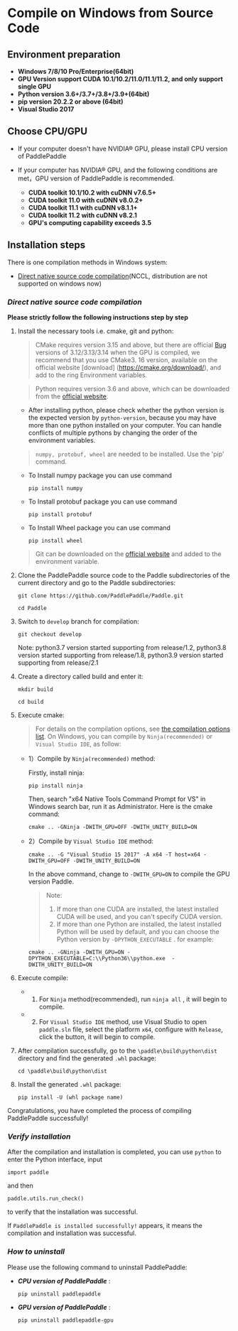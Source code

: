 # **Compile on Windows from Source Code**

## Environment preparation

* **Windows 7/8/10 Pro/Enterprise(64bit)**
* **GPU Version support CUDA 10.1/10.2/11.0/11.1/11.2, and only support single GPU**
* **Python version 3.6+/3.7+/3.8+/3.9+(64bit)**
* **pip version 20.2.2 or above (64bit)**
* **Visual Studio 2017**

## Choose CPU/GPU

* If your computer doesn't have NVIDIA® GPU, please install CPU version of PaddlePaddle

* If your computer has NVIDIA® GPU, and the following conditions are met，GPU version of PaddlePaddle is recommended.
    * **CUDA toolkit 10.1/10.2 with cuDNN v7.6.5+**
    * **CUDA toolkit 11.0 with cuDNN v8.0.2+**
    * **CUDA toolkit 11.1 with cuDNN v8.1.1+**
    * **CUDA toolkit 11.2 with cuDNN v8.2.1**
    * **GPU's computing capability exceeds 3.5**

## Installation steps

There is one compilation methods in Windows system:

* [Direct native source code compilation](#compile_from_host)(NCCL, distribution are not supported on windows now)

<a name="win_source"></a>
### <span id="compile_from_host">***Direct native source code compilation***</span>

**Please strictly follow the following instructions step by step**

1. Install the necessary tools i.e. cmake, git and python:

    > CMake requires version 3.15 and above, but there are official [Bug](https://cmake.org/pipermail/cmake/2018-September/068195.html) versions of 3.12/3.13/3.14 when the GPU is compiled, we recommend that you use CMake3. 16 version, available on the official website [download] (https://cmake.org/download/), and add to the ring Environment variables.

    > Python requires version 3.6 and above,  which can be downloaded from the [official website](https://www.python.org/downloads/release/python-3610/).

    * After installing python, please check whether the python version is the expected version by `python-version`, because you may have more than one python installed on your computer. You can handle conflicts of multiple pythons by changing the order of the environment variables.

    > `numpy, protobuf, wheel` are needed to be installed. Use the 'pip' command.

    * To Install numpy package you can use command
        ```
        pip install numpy
        ```

    * To Install protobuf package you can use command
        ```
        pip install protobuf
        ```

    * To Install Wheel package you can use command
        ```
        pip install wheel
        ```

    > Git can be downloaded on the [official website](https://gitforwindows.org/) and added to the environment variable.

2. Clone the PaddlePaddle source code to the Paddle subdirectories of the current directory and go to the Paddle subdirectories:

    ```
    git clone https://github.com/PaddlePaddle/Paddle.git

    cd Paddle
    ```

3. Switch to `develop` branch for compilation:

    ```
    git checkout develop
    ```

    Note: python3.7 version started supporting from release/1.2, python3.8 version started supporting from release/1.8, python3.9 version started supporting from release/2.1

4. Create a directory called build and enter it:

    ```
    mkdir build

    cd build
    ```

5. Execute cmake:

    > For details on the compilation options, see [the compilation options list](https://www.paddlepaddle.org.cn/documentation/docs/en/develop/install/Tables.html#Compile). On Windows,
    you can compile by `Ninja(recommended)` or `Visual Studio IDE`, as follow:

    *  1）Compile by `Ninja(recommended)` method:

        Firstly, install ninja:
        ```
        pip install ninja
        ```

        Then, search "x64 Native Tools Command Prompt for VS" in Windows search bar, run it as Administrator. Here is the cmake command:
        ```
        cmake .. -GNinja -DWITH_GPU=OFF -DWITH_UNITY_BUILD=ON
        ```

    *  2）Compile by `Visual Studio IDE` method:

        ```
        cmake .. -G "Visual Studio 15 2017" -A x64 -T host=x64 -DWITH_GPU=OFF -DWITH_UNITY_BUILD=ON
        ```

        In the above command, change to `-DWITH_GPU=ON` to compile the GPU version Paddle.

        > Note:
        > 1. If more than one CUDA are installed, the latest installed CUDA will be used, and you can't specify CUDA version.
        > 2. If more than one Python are installed, the latest installed Python will be used by default, and you can choose the Python version by `-DPYTHON_EXECUTABLE` . for example:
        ```
        cmake .. -GNinja -DWITH_GPU=ON -DPYTHON_EXECUTABLE=C:\\Python36\\python.exe  -DWITH_UNITY_BUILD=ON
        ```

6. Execute compile:
    * 1) For `Ninja` method(recommended), run `ninja all` , it will begin to compile.

    * 2) For `Visual Studio IDE` method, use Visual Studio to open `paddle.sln` file, select the platform `x64`, configure with `Release`, click the button, it will begin to compile.

7. After compilation successfully, go to the `\paddle\build\python\dist` directory and find the generated `.whl` package:

    ```
    cd \paddle\build\python\dist
    ```

8. Install the generated `.whl` package:

     ```
     pip install -U (whl package name)
     ```

Congratulations, you have completed the process of compiling PaddlePaddle successfully!

### ***Verify installation***

After the compilation and installation is completed, you can use `python` to enter the Python interface, input
```
import paddle
```
and then
```
paddle.utils.run_check()
```
to verify that the installation was successful.

If `PaddlePaddle is installed successfully!` appears, it means the compilation and installation was successful.


### ***How to uninstall***

Please use the following command to uninstall PaddlePaddle:

* ***CPU version of PaddlePaddle*** :
    ```
    pip uninstall paddlepaddle
    ```

* ***GPU version of PaddlePaddle*** :
    ```
    pip uninstall paddlepaddle-gpu
    ```
